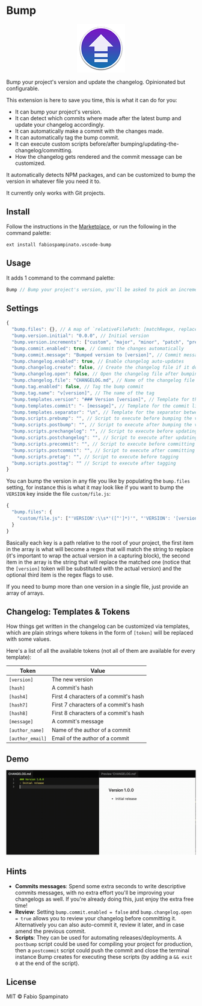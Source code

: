 # Bump

<p align="center">
	<img src="https://raw.githubusercontent.com/fabiospampinato/vscode-bump/master/resources/logo-128x128.png" alt="Logo">
</p>

Bump your project's version and update the changelog. Opinionated but configurable.

This extension is here to save you time, this is what it can do for you:
- It can bump your project's version.
- It can detect which commits where made after the latest bump and update your changelog accordingly.
- It can automatically make a commit with the changes made.
- It can automatically tag the bump commit.
- It can execute custom scripts before/after bumping/updating-the-changelog/committing.
- How the changelog gets rendered and the commit message can be customized.

It automatically detects NPM packages, and can be customized to bump the version in whatever file you need it to.

It currently only works with Git projects.

## Install

Follow the instructions in the [Marketplace](https://marketplace.visualstudio.com/items?itemName=fabiospampinato.vscode-bump), or run the following in the command palette:

```shell
ext install fabiospampinato.vscode-bump
```

## Usage

It adds 1 command to the command palette:

```js
Bump // Bump your project's version, you'll be asked to pick an increment between "major", "minor", "patch" etc.
```

## Settings

```js
{
  "bump.files": {}, // A map of `relativeFilePath: [matchRegex, replacementText]`
  "bump.version.initial": "0.0.0", // Initial version
  "bump.version.increments": ["custom", "major", "minor", "patch", "premajor", "preminor", "prepatch", "prerelease"], // List of available increments to pick from
  "bump.commit.enabled": true, // Commit the changes automatically
  "bump.commit.message": "Bumped version to [version]", // Commit message
  "bump.changelog.enabled": true, // Enable changelog auto-updates
  "bump.changelog.create": false, // Create the changelog file if it doesn't exist
  "bump.changelog.open": false, // Open the changelog file after bumping
  "bump.changelog.file": "CHANGELOG.md", // Name of the changelog file
  "bump.tag.enabled": false, // Tag the bump commit
  "bump.tag.name": "v[version]", // The name of the tag
  "bump.templates.version": "### Version [version]", // Template for the version line
  "bump.templates.commit": "- [message]", // Template for the commit line
  "bump.templates.separator": "\n", // Template for the separator between versions sections
  "bump.scripts.prebump": "", // Script to execute before bumping the version
  "bump.scripts.postbump": "", // Script to execute after bumping the version
  "bump.scripts.prechangelog": "", // Script to execute before updating the changelog
  "bump.scripts.postchangelog": "", // Script to execute after updating the changelog
  "bump.scripts.precommit": "", // Script to execute before committing
  "bump.scripts.postcommit": "", // Script to execute after committing
  "bump.scripts.pretag": "", // Script to execute before tagging
  "bump.scripts.posttag": "" // Script to execute after tagging
}
```

You can bump the version in any file you like by populating the `bump.files` setting, for instance this is what it may look like if you want to bump the `VERSION` key inside the file `custom/file.js`:

```js
{
  "bump.files": {
    "custom/file.js": ["'VERSION':\\s*'([^']*)'", "'VERSION': '[version]'"]
  }
}
```

Basically each key is a path relative to the root of your project, the first item in the array is what will become a regex that will match the string to replace (it's important to wrap the actual version in a capturing block), the second item in the array is the string that will replace the matched one (notice that the `[version]` token will be substituted with the actual version) and the optional third item is the regex flags to use.

If you need to bump more than one version in a single file, just provide an array of arrays.

## Changelog: Templates & Tokens

How things get written in the changelog can be customized via templates, which are plain strings where tokens in the form of `[token]` will be replaced with some values.

Here's a list of all the available tokens (not all of them are available for every template):

| Token            | Value                                 |
|------------------|---------------------------------------|
| `[version]`      | The new version                       |
| `[hash]`         | A commit's hash                       |
| `[hash4]`        | First 4 characters of a commit's hash |
| `[hash7]`        | First 7 characters of a commit's hash |
| `[hash8]`        | First 8 characters of a commit's hash |
| `[message]`      | A commit's message                    |
| `[author_name]`  | Name of the author of a commit        |
| `[author_email]` | Email of the author of a commit       |

## Demo

![Demo](resources/demo.gif)

## Hints

- **Commits messages**: Spend some extra seconds to write descriptive commits messages, with no extra effort you'll be improving your changelogs as well. If you're already doing this, just enjoy the extra free time!
- **Review**: Setting `bump.commit.enabled = false` and `bump.changelog.open = true` allows you to review your changelog before committing it. Alternatively you can also auto-commit it, review it later, and in case amend the previous commit.
- **Scripts**: They can be used for automating releases/deployments. A `postbump` script could be used for compiling your project for production, then a `postcommit` script could push the commit and close the terminal instance Bump creates for executing these scripts (by adding a `&& exit 0` at the end of the script).

## License

MIT © Fabio Spampinato
